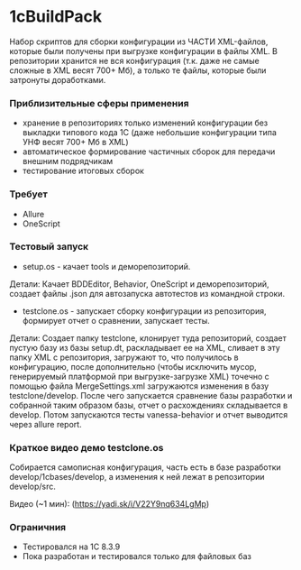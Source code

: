 # 1cBuildPack #

Набор скриптов для сборки конфигурации из ЧАСТИ XML-файлов, которые были получены при выгрузке конфигурации в файлы XML. В репозитории хранится не вся конфигурация (т.к. даже не самые сложные в XML весят 700+ Мб), а только те файлы, которые были затронуты доработками.

### Приблизительные сферы применения ###

* хранение в репозиториях только изменений конфигурации без выкладки типового кода 1С (даже небольшие конфигурации типа УНФ весят 700+ Мб в XML)
* автоматическое формирование частичных сборок для передачи внешним подрядчикам
* тестирование итоговых сборок

### Требует ###

* Allure
* OneScript

### Тестовый запуск ###

* setup.os - качает tools и деморепозиторий. 

Детали: Качает BDDEditor, Behavior, OneScript и деморепозиторий, создает файлы .json для автозапуска автотестов из командной строки.

* testclone.os - запускает сборку конфигурации из репозитория, формирует отчет о сравнении, запускает тесты.

Детали: Создает папку testclone, клонирует туда репозиторий, создает пустую базу из базы setup.dt, раскладывает ее на XML, сливает в эту папку XML с репозитория, загружают то, что получилось в конфигурацию, после дополнительно (чтобы исключить мусор, генерируемый платформой при выгрузке-загрузке XML) точечно с помощью файла MеrgeSettings.xml загружаются изменения в базу testclone/develop. После чего запускается сравнение базы разработки и собранной таким образом базы, отчет о расхождениях складывается в develop. Потом запускаются тесты vanessa-behavior и отчет выводится через allure report.

### Краткое видео демо testclone.os ###

Собирается самописная конфигурация, часть есть в базе разработки develop/1cbases/develop, а изменения к ней лежат в репозитории develop/src.

Видео (~1 мин): (https://yadi.sk/i/V22Y9nq634LgMp)

### Ограничния ###

* Тестировался на 1С 8.3.9
* Пока разработан и тестировался только для файловых баз
